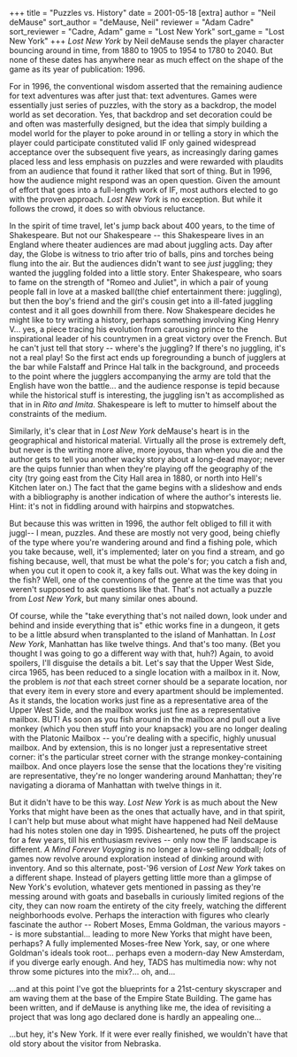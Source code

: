 +++
title = "Puzzles vs. History"
date = 2001-05-18
[extra]
author = "Neil deMause"
sort_author = "deMause, Neil"
reviewer = "Adam Cadre"
sort_reviewer = "Cadre, Adam"
game = "Lost New York"
sort_game = "Lost New York"
+++
_Lost New York_ by Neil deMause sends the player character bouncing around in
time, from 1880 to 1905 to 1954 to 1780 to 2040.  But none of these dates has
anywhere near as much effect on the shape of the game as its year of
publication: 1996.

For in 1996, the conventional wisdom asserted that the remaining audience for
text adventures was after just that: text adventures. Games were essentially
just series of puzzles, with the story as a backdrop, the model world as set
decoration.  Yes, that backdrop and set decoration could be and often was
masterfully designed, but the idea that simply building a model world for the
player to poke around in or telling a story in which the player could
participate constituted valid IF only gained widespread acceptance over the
subsequent five years, as increasingly daring games placed less and less
emphasis on puzzles and were rewarded with plaudits from an audience that found
it rather liked that sort of thing.  But in 1996, how the audience might
respond was an open question.  Given the amount of effort that goes into a
full-length work of IF, most authors elected to go with the proven approach.
_Lost New York_ is no exception.  But while it follows the crowd, it does so with
obvious reluctance.

In the spirit of time travel, let's jump back about 400 years, to the time of
Shakespeare.  But not our Shakespeare -- this Shakespeare lives in an England
where theater audiences are mad about juggling acts.  Day after day, the Globe
is witness to trio after trio of balls, pins and torches being flung into the
air.  But the audiences didn't want to see _just_ juggling; they wanted the
juggling folded into a little story. Enter Shakespeare, who soars to fame on
the strength of "Romeo and Juliet", in which a pair of young people fall in
love at a masked ball(the chief entertainment there: juggling), but then the
boy's friend and the girl's cousin get into a ill-fated juggling contest and it
all goes downhill from there.  Now Shakespeare decides he might like to try
writing a history, perhaps something involving King Henry V... yes, a piece
tracing his evolution from carousing prince to the inspirational leader of his
countrymen in a great victory over the French.  But he can't just tell that
story -- where's the juggling?  If there's no juggling, it's not a real play!
So the first act ends up foregrounding a bunch of jugglers at the bar while
Falstaff and Prince Hal talk in the background, and proceeds to the point where
the jugglers accompanying the army are told that the English have won the
battle... and the audience response is tepid because while the historical stuff
is interesting, the juggling isn't as accomplished as that in in _Rito and
Imita_.  Shakespeare is left to mutter to himself about the constraints of the
medium.

Similarly, it's clear that in _Lost New York_ deMause's heart is in the
geographical and historical material.  Virtually all the prose is extremely
deft, but never is the writing more alive, more joyous, than when you die and
the author gets to tell you another wacky story about a long-dead mayor; never
are the quips funnier than when they're playing off the geography of the city
(try going east from the City Hall area in 1880, or north into Hell's Kitchen
later on.)  The fact that the game begins with a slideshow and ends with a
bibliography is another indication of where the author's interests lie.  Hint:
it's not in fiddling around with hairpins and stopwatches.

But because this was written in 1996, the author felt obliged to fill it with
juggl-- I mean, puzzles.  And these are mostly not very good, being chiefly of
the type where you're wandering around and find a fishing pole, which you take
because, well, it's implemented; later on you find a stream, and go fishing
because, well, that must be what the pole's for; you catch a fish and, when you
cut it open to cook it, a key falls out.  What was the key doing in the fish?
Well, one of the conventions of the genre at the time was that you weren't
supposed to ask questions like that.  That's not actually a puzzle from _Lost
New York_, but many similar ones abound.

Of course, while the "take everything that's not nailed down, look under and
behind and inside everything that is" ethic works fine in a dungeon, it gets to
be a little absurd when transplanted to the island of Manhattan.  In _Lost New York_,
Manhattan has like twelve things.  And that's too many.  (Bet you thought
I was going to go a different way with that, huh?)  Again, to avoid spoilers,
I'll disguise the details a bit.  Let's say that the Upper West Side, circa
1965, has been reduced to a single location with a mailbox in it.  Now, the
problem is _not_ that each street corner should be a separate location, nor
that every item in every store and every apartment should be implemented. As it
stands, the location works just fine as a representative area of the Upper West
Side, and the mailbox works just fine as a representative mailbox.  BUT!  As
soon as you fish around in the mailbox and pull out a live monkey (which you
then stuff into your knapsack) you are no longer dealing with the Platonic
Mailbox -- you're dealing with a specific, highly unusual mailbox.  And by
extension, this is no longer just a representative street corner: it's the
particular street corner with the strange monkey-containing mailbox.  And once
players lose the sense that the locations they're visiting are representative,
they're no longer wandering around Manhattan; they're navigating a diorama of
Manhattan with twelve things in it.

But it didn't have to be this way.  _Lost New York_ is as much about the New
Yorks that might have been as the ones that actually have, and in that spirit, I
can't help but muse about what might have happened had Neil deMause had his
notes stolen one day in 1995.  Disheartened, he puts off the project for a few
years, till his enthusiasm revives -- only now the IF landscape is different.
_A Mind Forever Voyaging_ is no longer a low-selling oddball; _lots_ of games now
revolve around exploration instead of dinking around with inventory.  And so
this alternate, post-'96 version of _Lost New York_ takes on a different shape.
Instead of players getting little more than a glimpse of New York's evolution,
whatever gets mentioned in passing as they're messing around with goats and
baseballs in curiously limited regions of the city, they can now roam the
entirety of the city freely, watching the different neighborhoods evolve.
Perhaps the interaction with figures who clearly fascinate the author -- Robert
Moses, Emma Goldman, the various mayors -- is more substantial... leading to
more New Yorks that might have been, perhaps?  A fully implemented Moses-free
New York, say, or one where Goldman's ideals took root... perhaps even a
modern-day New Amsterdam, if you diverge early enough.  And hey, TADS has
multimedia now: why not throw some pictures into the mix?... oh, and...

...and at this point I've got the blueprints for a 21st-century skyscraper and
am waving them at the base of the Empire State Building. The game has been
written, and if deMause is anything like me, the idea of revisiting a
project that was long ago declared done is hardly an appealing one...

...but hey, it's New York.  If it were ever really finished, we wouldn't have
that old story about the visitor from Nebraska.

